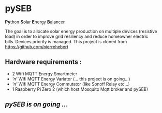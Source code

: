 # pySEB

**Py**thon **S**olar **E**nergy **B**alancer

The goal is to allocate  solar energy production on multiple devices (resistive load) in order to improve grid resiliency and reduce homeowner electric bills.
Devices priority is managed.
This project is cloned from https://github.com/pierrehebert 

## Hardware requirements :

- 2 Wifi MQTT Energy Smartmeter
- _'n'_ Wifi MQTT Energy Variator (... this project is on going...)
- _'n'_ Wifi MQTT Energy Commutator (like Sonoff Relay etc...)
- 1 Raspberry Pi Zero 2    (which host Mosquito Mqtt broker and pySEB)




## _pySEB is on going ..._
